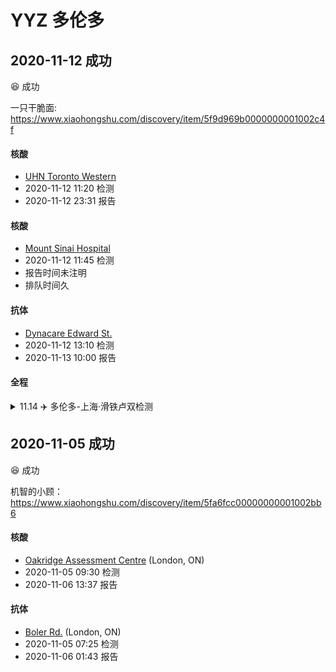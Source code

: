 # YYZ 多伦多

## 2020-11-12 成功

:satisfied: 成功

一只干脆面: https://www.xiaohongshu.com/discovery/item/5f9d969b0000000001002c4f

#### 核酸

- [UHN Toronto Western](https://www.uhn.ca/Covid19/Pages/COVID19_assessment_centre.aspx)
- 2020-11-12 11:20 检测
- 2020-11-12 23:31 报告

#### 核酸

- [Mount Sinai Hospital](https://www.sinaihealth.ca/covid19/covid-19-assessment-centre/)
- 2020-11-12 11:45 检测
- 报告时间未注明
- 排队时间久

#### 抗体

- [Dynacare Edward St.](<https://www.dynacare.ca/specialpages/secondarynav/find-a-location/toronto-(5).aspx>)
- 2020-11-12 13:10 检测
- 2020-11-13 10:00 报告

#### 全程

<details>
<summary>11.14 ✈️ 多伦多-上海·滑铁卢双检测</summary>
行叭，政策改了孩子哭了。

——♦️11.4 更新 ♦️——

精诚这边最新的声明是每天 160 人。还在协商。

看到有红薯说 dynacare 的 covid all antibody test 可以接受，大家可以电话询问一下。

我是在 ichor 订了双检测，加税一共 420 刀左右。不过今天我看 ichor 网页的时候 Niagara falls 的预约好像已经从网页上消失了……

——♦️11.12 更新 ♦️——

7 点 30 从 loo 出发去瀑布了。今天就在瀑布和多伦多之前折腾。

9 点 21 到 Ichor 的 Niagara fall 点了。直接就做上测试了 hhhhh。抽血是真的有点痛，本晕针一级选手差点表演当场昏厥

11 点 20 左右到了 Toronto western Hospital。虽然我约的时间是 12 点 30 的，但是（因为没有什么人）他们可以提前做 ✓ 十分钟不到就完事儿了。鼻拭子是真的……酸爽。

11 点 35 左右到 WCH，然后他们不给提前做（人也有点多）于是干脆不等了，直接去了 Sinai。

11 点 45 到 Sinai，门口队伍也很长，但是他们可以提前做，staff 也很 nice 嘻嘻。

Sinai 的排队时间有嗲久。整体都挺好，但是捅鼻子的时候我给护士表演当场飙泪……鼻血都给我捅出来了 western 感觉是捅到脑子，Sinai 仿佛是顺着我气管在怼……

13 点 10 分到了 Edward St 上的 Dynacare，人不多但是等待时间也是有点长的，14 点抽完血出来。护士扎针技术不错不怎么疼，但是我血管细，白挨了两三针的样子【问就是不敢看不知道全凭感觉……】

——♦️11.13 更新 ♦️——

纯粹是因为半夜热醒了……一看 Western 已经出报告了。23 点 31 出的，很好很快人不多，推荐一波。

Dynacare 今早上 10 点左右出的结果。

目前暂时是这样，后续会更新的 👀

各位小伙伴不要太过惊慌，有进展我一定会发出来的，希望大家都可以顺利回国

</details>

## 2020-11-05 成功

:satisfied: 成功

机智的小顾：https://www.xiaohongshu.com/discovery/item/5fa6fcc00000000001002bb6

#### 核酸

- [Oakridge Assessment Centre](https://covidtestinglm.ca/oakridge-assessment-centre/) (London, ON)
- 2020-11-05 09:30 检测
- 2020-11-06 13:37 报告

#### 抗体

- [Boler Rd.](https://www.dynacare.ca/specialpages/secondarynav/find-a-location/boler-rd.aspx) (London, ON)
- 2020-11-05 07:25 检测
- 2020-11-06 01:43 报告
